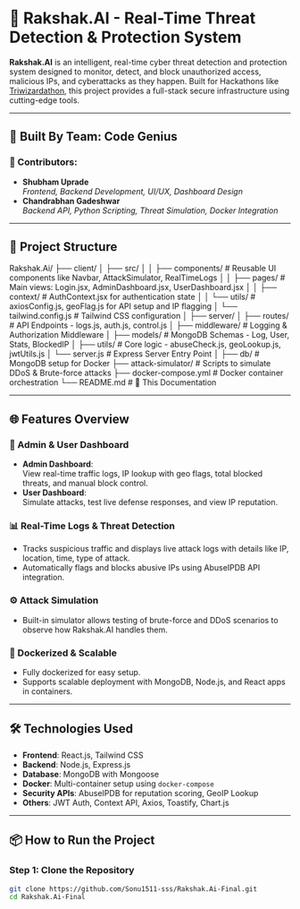 # 🚨 Rakshak.AI - Real-Time Threat Detection & Protection System

**Rakshak.AI** is an intelligent, real-time cyber threat detection and protection system designed to monitor, detect, and block unauthorized access, malicious IPs, and cyberattacks as they happen. Built for Hackathons like [Triwizardathon](https://triwizardathon.com/), this project provides a full-stack secure infrastructure using cutting-edge tools.

---

## 🧠 Built By Team: **Code Genius**

### 👥 Contributors:
- **Shubham Uprade**  
  *Frontend, Backend Development, UI/UX, Dashboard Design*
- **Chandrabhan Gadeshwar**  
  *Backend API, Python Scripting, Threat Simulation, Docker Integration*

---

## 🧩 Project Structure

Rakshak.Ai/
├── client/
│ ├── src/
│ │ ├── components/ # Reusable UI components like Navbar, AttackSimulator, RealTimeLogs
│ │ ├── pages/ # Main views: Login.jsx, AdminDashboard.jsx, UserDashboard.jsx
│ │ ├── context/ # AuthContext.jsx for authentication state
│ │ └── utils/ # axiosConfig.js, geoFlag.js for API setup and IP flagging
│ └── tailwind.config.js # Tailwind CSS configuration
│
├── server/
│ ├── routes/ # API Endpoints - logs.js, auth.js, control.js
│ ├── middleware/ # Logging & Authorization Middleware
│ ├── models/ # MongoDB Schemas - Log, User, Stats, BlockedIP
│ ├── utils/ # Core logic - abuseCheck.js, geoLookup.js, jwtUtils.js
│ └── server.js # Express Server Entry Point
│
├── db/ # MongoDB setup for Docker
├── attack-simulator/ # Scripts to simulate DDoS & Brute-force attacks
├── docker-compose.yml # Docker container orchestration
└── README.md # 📘 This Documentation


---

## 🌐 Features Overview

### 🔐 Admin & User Dashboard
- **Admin Dashboard**:  
  View real-time traffic logs, IP lookup with geo flags, total blocked threats, and manual block control.
- **User Dashboard**:  
  Simulate attacks, test live defense responses, and view IP reputation.

### 📊 Real-Time Logs & Threat Detection
- Tracks suspicious traffic and displays live attack logs with details like IP, location, time, type of attack.
- Automatically flags and blocks abusive IPs using AbuseIPDB API integration.

### ⚙️ Attack Simulation
- Built-in simulator allows testing of brute-force and DDoS scenarios to observe how Rakshak.AI handles them.

### 🚀 Dockerized & Scalable
- Fully dockerized for easy setup.
- Supports scalable deployment with MongoDB, Node.js, and React apps in containers.

---

## 🛠️ Technologies Used

- **Frontend**: React.js, Tailwind CSS
- **Backend**: Node.js, Express.js
- **Database**: MongoDB with Mongoose
- **Docker**: Multi-container setup using `docker-compose`
- **Security APIs**: AbuseIPDB for reputation scoring, GeoIP Lookup
- **Others**: JWT Auth, Context API, Axios, Toastify, Chart.js

---

## 📦 How to Run the Project

### Step 1: Clone the Repository

```bash
git clone https://github.com/Sonu1511-sss/Rakshak.Ai-Final.git
cd Rakshak.Ai-Final
